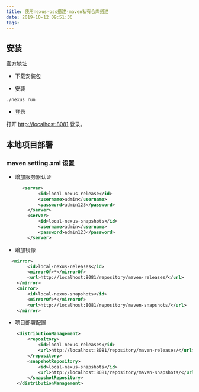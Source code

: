```yaml
---
title: 使用nexus-oss搭建-maven私有仓库搭建
date: 2019-10-12 09:51:36
tags:
---
```


## 安装

[官方地址][0]

[0]: https://help.sonatype.com/repomanager3/installation/installation-methods

* 下载安装包

* 安装

`./nexus run`

* 登录

打开 <http://localhost:8081>,登录。

## 本地项目部署

### maven setting.xml 设置

* 增加服务器认证

``` XML
      <server>
            <id>local-nexus-release</id>
            <username>admin</username>
            <password>admin123</password>
        </server>
        <server>
            <id>local-nexus-snapshots</id>
            <username>admin</username>
            <password>admin123</password>
        </server>
```

* 增加镜像

``` XML
  <mirror>
        <id>local-nexus-releases</id>
        <mirrorOf>*</mirrorOf>
        <url>http://localhost:8081/repository/maven-releases/</url>
    </mirror>
    <mirror>
        <id>local-nexus-snapshots</id>
        <mirrorOf>*</mirrorOf>
        <url>http://localhost:8081/repository/maven-snapshots/</url>
    </mirror>
```

* 项目部署配置

``` XML
    <distributionManagement>
        <repository>
            <id>local-nexus-releases</id>
            <url>http://localhost:8081/repository/maven-releases/</url>
        </repository>
        <snapshotRepository>
            <id>local-nexus-snapshots</id>
            <url>http://localhost:8081/repository/maven-snapshots/</url>
        </snapshotRepository>
    </distributionManagement>
```

